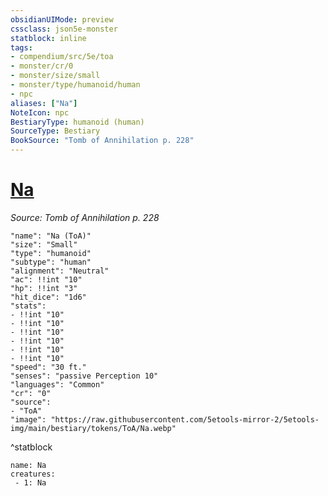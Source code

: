 ```yaml
---
obsidianUIMode: preview
cssclass: json5e-monster
statblock: inline
tags:
- compendium/src/5e/toa
- monster/cr/0
- monster/size/small
- monster/type/humanoid/human
- npc
aliases: ["Na"]
NoteIcon: npc
BestiaryType: humanoid (human)
SourceType: Bestiary
BookSource: "Tomb of Annihilation p. 228"
---
```

# [Na](2-Mechanics/CLI/bestiary/npc/na-toa.md)
*Source: Tomb of Annihilation p. 228*  

```statblock
"name": "Na (ToA)"
"size": "Small"
"type": "humanoid"
"subtype": "human"
"alignment": "Neutral"
"ac": !!int "10"
"hp": !!int "3"
"hit_dice": "1d6"
"stats":
- !!int "10"
- !!int "10"
- !!int "10"
- !!int "10"
- !!int "10"
- !!int "10"
"speed": "30 ft."
"senses": "passive Perception 10"
"languages": "Common"
"cr": "0"
"source":
- "ToA"
"image": "https://raw.githubusercontent.com/5etools-mirror-2/5etools-img/main/bestiary/tokens/ToA/Na.webp"
```
^statblock

```encounter-table
name: Na
creatures:
 - 1: Na
```